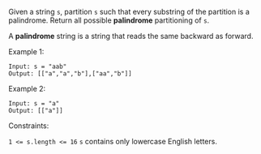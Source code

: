 Given a string `s`, partition `s` such that every substring of the partition is a palindrome. Return all possible **palindrome** partitioning of `s`.

A **palindrome** string is a string that reads the same backward as forward.

 

Example 1:
```
Input: s = "aab"
Output: [["a","a","b"],["aa","b"]]
```

Example 2:
```
Input: s = "a"
Output: [["a"]]
``` 

Constraints:

`1 <= s.length <= 16`
`s` contains only lowercase English letters.